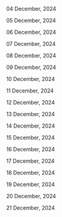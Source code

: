 04 December, 2024

05 December, 2024

06 December, 2024

07 December, 2024

08 December, 2024

09 December, 2024

10 December, 2024

11 December, 2024

12 December, 2024

13 December, 2024

14 December, 2024

15 December, 2024

16 December, 2024

17 December, 2024

18 December, 2024

19 December, 2024

20 December, 2024

21 December, 2024